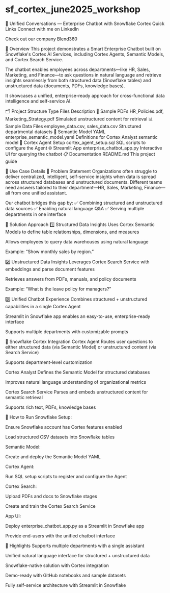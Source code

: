# sf_cortex_june2025_workshop

🤖 Unified Conversations — Enterprise Chatbot with Snowflake Cortex
Quick Links
Connect with me on LinkedIn

Check out our company Blend360

📖 Overview
This project demonstrates a Smart Enterprise Chatbot built on Snowflake's Cortex AI Services, including Cortex Agents, Semantic Models, and Cortex Search Service.

The chatbot enables employees across departments—like HR, Sales, Marketing, and Finance—to ask questions in natural language and retrieve insights seamlessly from both structured data (Snowflake tables) and unstructured data (documents, PDFs, knowledge bases).

It showcases a unified, enterprise-ready approach for cross-functional data intelligence and self-service AI.

🗂️ Project Structure
Type	Files	Description
📄 Sample PDFs	HR_Policies.pdf, Marketing_Strategy.pdf	Simulated unstructured content for retrieval
📊 Sample Data Files	employee_data.csv, sales_data.csv	Structured departmental datasets
🧐 Semantic Model YAML	enterprise_semantic_model.yaml	Definitions for Cortex Analyst semantic model
🧐 Cortex Agent Setup	cortex_agent_setup.sql	SQL scripts to configure the Agent
🌐 Streamlit App	enterprise_chatbot_app.py	Interactive UI for querying the chatbot
📋 Documentation	README.md	This project guide

🧬 Use Case Details
🌟 Problem Statement
Organizations often struggle to deliver centralized, intelligent, self-service insights when data is spread across structured databases and unstructured documents. Different teams need answers tailored to their department—HR, Sales, Marketing, Finance—all from one unified assistant.

Our chatbot bridges this gap by:
✅ Combining structured and unstructured data sources
✅ Enabling natural language Q&A
✅ Serving multiple departments in one interface

🧩 Solution Approach
1️⃣ Structured Data Insights
Uses Cortex Semantic Models to define table relationships, dimensions, and measures

Allows employees to query data warehouses using natural language

Example: “Show monthly sales by region.”

2️⃣ Unstructured Data Insights
Leverages Cortex Search Service with embeddings and parse document features

Retrieves answers from PDFs, manuals, and policy documents

Example: “What is the leave policy for managers?”

3️⃣ Unified Chatbot Experience
Combines structured + unstructured capabilities in a single Cortex Agent

Streamlit in Snowflake app enables an easy-to-use, enterprise-ready interface

Supports multiple departments with customizable prompts

🧬 Snowflake Cortex Integration
Cortex Agent
Routes user questions to either structured data (via Semantic Model) or unstructured content (via Search Service)

Supports department-level customization

Cortex Analyst
Defines the Semantic Model for structured databases

Improves natural language understanding of organizational metrics

Cortex Search Service
Parses and embeds unstructured content for semantic retrieval

Supports rich text, PDFs, knowledge bases

🚀 How to Run
Snowflake Setup:

Ensure Snowflake account has Cortex features enabled

Load structured CSV datasets into Snowflake tables

Semantic Model:

Create and deploy the Semantic Model YAML

Cortex Agent:

Run SQL setup scripts to register and configure the Agent

Cortex Search:

Upload PDFs and docs to Snowflake stages

Create and train the Cortex Search Service

App UI:

Deploy enterprise_chatbot_app.py as a Streamlit in Snowflake app

Provide end-users with the unified chatbot interface

🌟 Highlights
Supports multiple departments with a single assistant

Unified natural language interface for structured + unstructured data

Snowflake-native solution with Cortex integration

Demo-ready with GitHub notebooks and sample datasets

Fully self-service architecture with Streamlit in Snowflake
